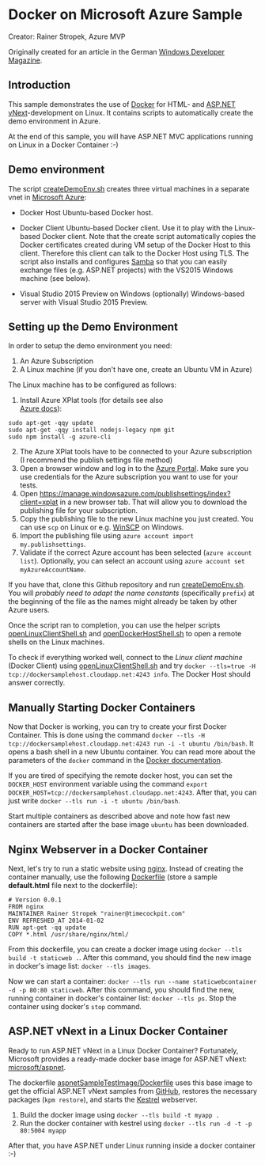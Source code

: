 # Docker on Microsoft Azure Sample

Creator: Rainer Stropek, Azure MVP

Originally created for an article in the German 
[Windows Developer Magazine](http://windowsdeveloper.de/).

## Introduction

This sample demonstrates the use of [Docker](https://www.docker.com/) 
for HTML- and [ASP.NET vNext](http://www.asp.net/vnext)-development on Linux. 
It contains scripts to automatically create the demo environment in Azure.

At the end of this sample, you will have ASP.NET MVC applications running on
Linux in a Docker Container :-)


## Demo environment

The script [createDemoEnv.sh](createDemoEnv.sh) creates three
virtual machines in a separate vnet in [Microsoft Azure](http://azure.microsoft.com):

* Docker Host
  Ubuntu-based Docker host.

* Docker Client
  Ubuntu-based Docker client. Use it to play with the Linux-based Docker
  client. Note that the create script automatically copies
  the Docker certificates created during VM setup of the Docker Host to
  this client. Therefore this client can talk to the Docker Host using TLS.
  The script also installs and configures [Samba](https://www.samba.org/samba/) 
  so that you can easily exchange files (e.g. ASP.NET projects) with the VS2015 Windows machine
  (see below).

* Visual Studio 2015 Preview on Windows (optionally)
  Windows-based server with Visual Studio 2015 Preview.

## Setting up the Demo Environment

In order to setup the demo environment you need:

1. An Azure Subscription
2. A Linux machine (if you don't have one, create an Ubuntu VM in Azure)

The Linux machine has to be configured as follows:

1. Install Azure XPlat tools (for details see also  
   [Azure docs](http://azure.microsoft.com/en-us/documentation/articles/xplat-cli/)):
```
sudo apt-get -qqy update
sudo apt-get -qqy install nodejs-legacy npm git
sudo npm install -g azure-cli
```

2. The Azure XPlat tools have to be connected to your Azure subscription (I recommend
   the publish settings file method)
  1. Open a browser window and log in to the [Azure Portal](http://portal.azure.com). Make
     sure you use credentials for the Azure subscription you want to use for your tests.
  2. Open https://manage.windowsazure.com/publishsettings/index?client=xplat in a new browser
     tab. That will allow you to download the publishing file for your subscription.
  3. Copy the publishing file to the new Linux machine you just created. You can use
     `scp` on Linux or e.g. [WinSCP](http://winscp.net/eng/index.php) on Windows.
  4. Import the publishing file using `azure account import my.publishsettings`.
  5. Validate if the correct Azure account has been selected (`azure account list`).
     Optionally, you can select an account using `azure account set myAzureAccountName`.
   
If you have that, clone this Github repository and run [createDemoEnv.sh](createDemoEnv.sh).
You will *probably need to adapt the name constants* (specifically `prefix`) at the beginning 
of the file as the names might already be taken by other Azure users.

Once the script ran to completion, you can use the helper scripts 
[openLinuxClientShell.sh](openLinuxClientShell.sh) and
[openDockerHostShell.sh](openDockerHostShell.sh) to open a remote shells
on the Linux machines.

To check if everything worked well, connect to the *Linux client machine* 
(Docker Client) using [openLinuxClientShell.sh](openLinuxClientShell.sh) and try
`docker --tls=true -H tcp://dockersamplehost.cloudapp.net:4243 info`. The Docker
Host should answer correctly.

## Manually Starting Docker Containers

Now that Docker is working, you can try to create your first Docker Container.
This is done using the command 
`docker --tls -H tcp://dockersamplehost.cloudapp.net:4243 run -i -t ubuntu /bin/bash`.
It opens a bash shell in a new Ubuntu container.
You can read more about the parameters of the `docker` command in the 
[Docker documentation](https://docs.docker.com/userguide/usingdocker/).

If you are tired of specifying the remote docker host, you can set the 
`DOCKER_HOST` environment variable using the command
`export DOCKER_HOST=tcp://dockersamplehost.cloudapp.net:4243`. After that,
you can just write `docker --tls run -i -t ubuntu /bin/bash`.

Start multiple containers as described above and note how fast new containers
are started after the base image `ubuntu` has been downloaded.

## Nginx Webserver in a Docker Container

Next, let's try to run a static website using [nginx](http://nginx.org/en/). Instead
of creating the container manually, use the following 
[Dockerfile](https://docs.docker.com/reference/builder/) (store a sample
**default.html** file next to the dockerfile):

```
# Version 0.0.1
FROM nginx
MAINTAINER Rainer Stropek "rainer@timecockpit.com"
ENV REFRESHED_AT 2014-01-02
RUN apt-get -qq update
COPY *.html /usr/share/nginx/html/
```

From this dockerfile, you can create a docker image using 
`docker --tls build -t staticweb .`. After this command, you should find the new
image in docker's image list: `docker --tls images`.

Now we can start a container: `docker --tls run --name staticwebcontainer -d -p 80:80 staticweb`.
After this command, you should find the new, running container in docker's container
list: `docker --tls ps`. Stop the container using docker's `stop` command.

## ASP.NET vNext in a Linux Docker Container

Ready to run ASP.NET vNext in a Linux Docker Container? Fortunately, Microsoft provides
a ready-made docker base image for ASP.NET vNext: 
[microsoft/aspnet](https://registry.hub.docker.com/u/microsoft/aspnet/).

The dockerfile [aspnetSampleTestImage/Dockerfile](aspnetSampleTestImage/Dockerfile) uses
this base image to get the official ASP.NET vNext samples from 
[GitHub](https://github.com/aspnet/home), restores the necessary packages (`kpm restore`),
and starts the [Kestrel](https://github.com/aspnet/KestrelHttpServer) webserver.

1. Build the docker image using `docker --tls build -t myapp .`
2. Run the docker container with kestrel using `docker --tls run -d -t -p 80:5004 myapp`

After that, you have ASP.NET under Linux running inside a docker container :-)

